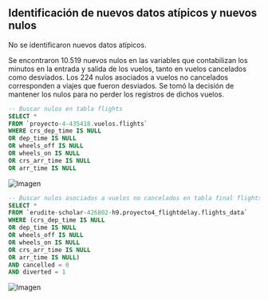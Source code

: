 ## Identificación de nuevos datos atípicos y nuevos nulos 

No se identificaron nuevos datos atípicos.

Se encontraron 10.519 nuevos nulos en las variables que contabilizan los minutos en la entrada y salida de los vuelos, tanto en vuelos cancelados como desviados. Los 224 nulos asociados a vuelos no cancelados corresponden a viajes que fueron desviados. Se tomó la decisión de mantener los nulos para no perder los registros de dichos vuelos.

```sql
-- Buscar nulos en tabla flights
SELECT *
FROM `proyecto-4-435418.vuelos.flights`
WHERE crs_dep_time IS NULL
OR dep_time IS NULL
OR wheels_off IS NULL
OR wheels_on IS NULL
OR crs_arr_time IS NULL
OR arr_time IS NULL
```

![Imagen](https://github.com/user-attachments/assets/26ccc5d6-4cb3-40ab-ab78-84249c6d56d0)

```sql
-- Buscar nulos asociados a vuelos no cancelados en tabla final flights
SELECT *
FROM `erudite-scholar-426802-h9.proyecto4_flightdelay.flights_data`
WHERE (crs_dep_time IS NULL
OR dep_time IS NULL
OR wheels_off IS NULL
OR wheels_on IS NULL
OR crs_arr_time IS NULL
OR arr_time IS NULL)
AND cancelled = 0
AND diverted = 1
```

![Imagen](https://github.com/user-attachments/assets/f10b7153-9be8-4c52-a151-1f0d3a8dc23f)
